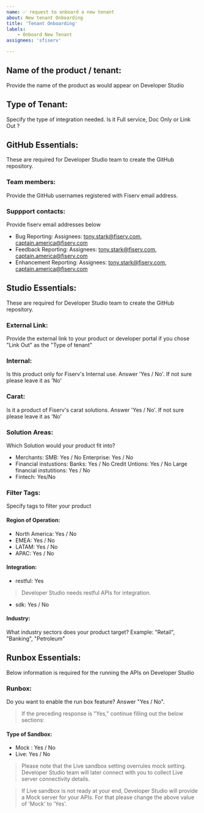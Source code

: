 ```yaml
---
name: ✅ request to onboard a new tenant
about: New tenant Onboarding
title: 'Tenant Onboarding'
labels:
    - Onboard New Tenant
assignees: 'sfiserv'

---
```


## Name of the product / tenant:
Provide the name of the product as would appear on Developer Studio

## Type of Tenant:
Specify the type of integration needed. Is it Full service, Doc Only or Link Out ?

## GitHub Essentials:
These are required for Developer Studio team to create the GitHub repository.

### Team members:
Provide the GitHub usernames registered with Fiserv email address.

### Suppport contacts: 
Provide fiserv email addresses below
   - Bug Reporting:
      Assignees: tony.stark@fiserv.com, captain.america@fiserv.com
   - Feedback Reporting:
      Assignees: tony.stark@fiserv.com, captain.america@fiserv.com
   - Enhancement Reporting:
      Assignees: tony.stark@fiserv.com, captain.america@fiserv.com 

## Studio Essentials:
These are required for Developer Studio team to create the GitHub repository.

### External Link:
Provide the external link to your product or developer portal if you chose "Link Out" as the "Type of tenant"

### Internal: 
Is this product only for Fiserv's Internal use. Answer 'Yes / No'. If not sure please leave it as 'No'

### Carat:
Is it a product of Fiserv's carat solutions. Answer 'Yes / No'. If not sure please leave it as 'No'

### Solution Areas: 
Which Solution would your product fit into? 
- Merchants:
        SMB: Yes / No
        Enterprise: Yes / No
- Financial instustions:
        Banks: Yes / No
        Credit Untions: Yes / No
        Large financial instutitions: Yes / No
- Fintech: Yes/No

### Filter Tags:
Specify tags to filter your product
#### Region of Operation:
   - North America: Yes / No
   - EMEA: Yes / No
   - LATAM: Yes / No
   - APAC: Yes / No
      
#### Integration:
   - restful: Yes
   > Developer Studio needs restful APIs for integration.
   - sdk: Yes / No

#### Industry:
What industry sectors does your product target? 
Example: "Retail", "Banking", "Petroleum"

## Runbox Essentials:
Below information is required for the running the APIs on Developer Studio

### Runbox:
Do you want to enable the run box feature? Answer "Yes / No". 

> If the preceding response is "Yes," continue filling out the below sections:

#### Type of Sandbox:
- Mock : Yes / No
- Live: Yes / No 

> Please note that the Live sandbox setting overrules mock setting. Developer Studio team will later connect with you to collect Live server connectivity details.

> If Live sandbox is not ready at your end, Developer Studio will provide a Mock server for your APIs. For that please change the above value of 'Mock' to 'Yes'.







